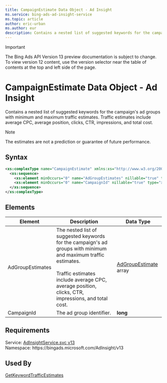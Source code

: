 ```yaml
---
title: CampaignEstimate Data Object - Ad Insight
ms.service: bing-ads-ad-insight-service
ms.topic: article
author: eric-urban
ms.author: eur
description: Contains a nested list of suggested keywords for the campaign's ad groups with minimum and maximum traffic estimates.
---
```

> [!IMPORTANT]
> The Bing Ads API Version 13 preview documentation is subject to change. To view version 12 content, use the version selector near the table of contents at the top and left side of the page.

# CampaignEstimate Data Object - Ad Insight
Contains a nested list of suggested keywords for the campaign's ad groups with minimum and maximum traffic estimates. Traffic estimates include average CPC, average position, clicks, CTR, impressions, and total cost.

> [!NOTE]
> The estimates are not a prediction or guarantee of future performance.

## Syntax
```xml
<xs:complexType name="CampaignEstimate" xmlns:xs="http://www.w3.org/2001/XMLSchema">
  <xs:sequence>
    <xs:element minOccurs="0" name="AdGroupEstimates" nillable="true" type="tns:ArrayOfAdGroupEstimate" />
    <xs:element minOccurs="0" name="CampaignId" nillable="true" type="xs:long" />
  </xs:sequence>
</xs:complexType>
```

## <a name="elements"></a>Elements

|Element|Description|Data Type|
|-----------|---------------|-------------|
|<a name="adgroupestimates"></a>AdGroupEstimates|The nested list of suggested keywords for the campaign's ad groups with minimum and maximum traffic estimates.<br/><br/>Traffic estimates include average CPC, average position, clicks, CTR, impressions, and total cost.|[AdGroupEstimate](adgroupestimate.md) array|
|<a name="campaignid"></a>CampaignId|The ad group identifier.|**long**|

## Requirements
Service: [AdInsightService.svc v13](https://adinsight.api.bingads.microsoft.com/Api/Advertiser/AdInsight/v13/AdInsightService.svc)  
Namespace: https\://bingads.microsoft.com/AdInsight/v13  

## Used By
[GetKeywordTrafficEstimates](getkeywordtrafficestimates.md)  
